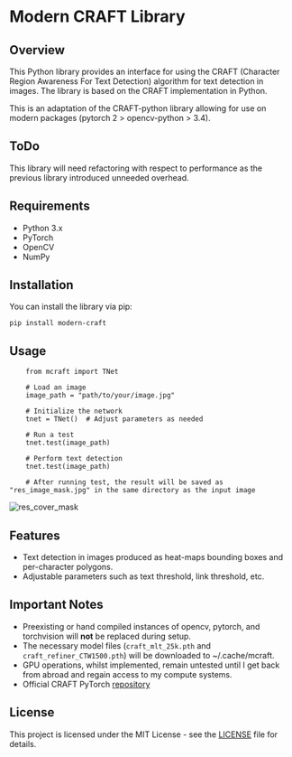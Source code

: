 # Modern CRAFT Library

## Overview
This Python library provides an interface for using the CRAFT (Character Region Awareness For Text Detection) algorithm for text detection in images. The library is based on the CRAFT implementation in Python.

This is an adaptation of the CRAFT-python library allowing for use on modern packages (pytorch 2 > opencv-python > 3.4).

## ToDo
This library will need refactoring with respect to performance as the previous library introduced unneeded overhead.


## Requirements
- Python 3.x
- PyTorch
- OpenCV
- NumPy

## Installation
You can install the library via pip:


```
pip install modern-craft
```

## Usage

```
    from mcraft import TNet
    
    # Load an image
    image_path = "path/to/your/image.jpg"
    
    # Initialize the network
    tnet = TNet()  # Adjust parameters as needed
    
    # Run a test
    tnet.test(image_path)
    
    # Perform text detection
    tnet.test(image_path)
    
    # After running test, the result will be saved as "res_image_mask.jpg" in the same directory as the input image
```
![res_cover_mask](https://github.com/manbehindthemadness/modern-craft/assets/24589462/6b3160a4-9223-42de-b5a6-5351ebd0ffff)


## Features
- Text detection in images produced as heat-maps bounding boxes and per-character polygons.
- Adjustable parameters such as text threshold, link threshold, etc.

## Important Notes
- Preexisting or hand compiled instances of opencv, pytorch, and torchvision will **not** be replaced during setup.
- The necessary model files (`craft_mlt_25k.pth` and `craft_refiner_CTW1500.pth`) will be downloaded to ~/.cache/mcraft.
- GPU operations, whilst implemented, remain untested until I get back from abroad and regain access to my compute systems.
- Official CRAFT PyTorch [repository](https://github.com/clovaai/CRAFT-pytorch)

## License

This project is licensed under the MIT License - see the [LICENSE](LICENSE) file for details.
